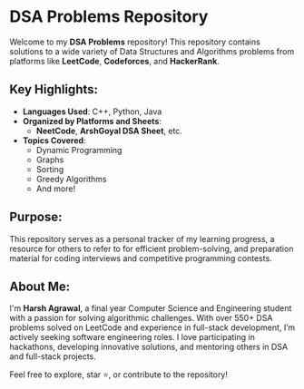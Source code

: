 # DSA Problems Repository

Welcome to my **DSA Problems** repository! This repository contains solutions to a wide variety of Data Structures and Algorithms problems from platforms like **LeetCode**, **Codeforces**, and **HackerRank**.

## Key Highlights:
- **Languages Used**: C++, Python, Java
- **Organized by Platforms and Sheets**: 
  - **NeetCode**, **ArshGoyal DSA Sheet**, etc.
- **Topics Covered**: 
  - Dynamic Programming
  - Graphs
  - Sorting
  - Greedy Algorithms
  - And more!

## Purpose:
This repository serves as a personal tracker of my learning progress, a resource for others to refer to for efficient problem-solving, and preparation material for coding interviews and competitive programming contests.

## About Me:
I'm **Harsh Agrawal**, a final year Computer Science and Engineering student with a passion for solving algorithmic challenges. With over 550+ DSA problems solved on LeetCode and experience in full-stack development, I’m actively seeking software engineering roles. I love participating in hackathons, developing innovative solutions, and mentoring others in DSA and full-stack projects.

Feel free to explore, star ⭐, or contribute to the repository!

